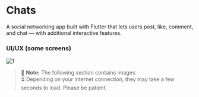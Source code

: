 # Chats

A social networking app built with Flutter that lets users post, like, comment, and chat — with additional interactive features.

### UI/UX (some screens)

![1](https://github.com/SellamiWalid/chats_app/assets/119450519/277c0b21-0906-494b-b9bb-ae87c3c41612)

> 📸 **Note:** The following section contains images.  
> ⏳ Depending on your internet connection, they may take a few seconds to load. Please be patient.


